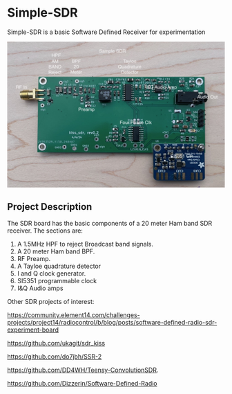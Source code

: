 # Simple-SDR
Simple-SDR is a basic Software Defined Receiver for experimentation

![Robot_Front](https://github.com/jerryok826/Simple-SDR/blob/main/Pictures/simple_sdr_caption.jpeg)

## Project Description
The SDR board has the basic components of a 20 meter Ham band SDR receiver. The sections are:
1. A 1.5MHz HPF to reject Broadcast band signals.
2. A 20 meter Ham band BPF.
3. RF Preamp.
4. A Tayloe quadrature detector
5. I and Q clock generator.
6. SI5351 programmable clock
7. I&Q Audio amps

Other SDR projects of interest:

https://community.element14.com/challenges-projects/project14/radiocontrol/b/blog/posts/software-defined-radio-sdr-experiment-board

https://github.com/ukagit/sdr_kiss

https://github.com/do7jbh/SSR-2

https://github.com/DD4WH/Teensy-ConvolutionSDR.

https://github.com/Dizzerin/Software-Defined-Radio

